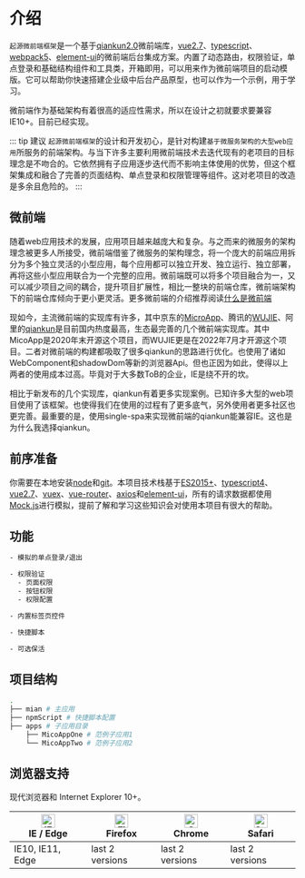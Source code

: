 # 介绍
`起源微前端框架`是一个基于[qiankun2.0](https://qiankun.umijs.org/zh/guide)微前端库，[vue2.7](https://github.com/vuejs/vue)、[typescript](https://www.typescriptlang.org/)、[webpack5](https://webpack.docschina.org/)、[element-ui](https://github.com/ElemeFE/element)的微前端后台集成方案。内置了动态路由，权限验证，单点登录和基础结构组件和工具类，开箱即用，可以用来作为微前端项目的启动模版。它可以帮助你快速搭建企业级中后台产品原型，也可以作为一个示例，用于学习。

微前端作为基础架构有着很高的适应性需求，所以在设计之初就要求要兼容IE10+。目前已经实现。

::: tip 建议
`起源微前端框架`的设计和开发初心，是针对构建`基于微服务架构的大型web应用`所服务的前端架构。与当下许多主要利用微前端技术去迭代现有的老项目的目标理念是不吻合的。它依然拥有子应用逐步迭代而不影响主体使用的优势，但这个框架集成和融合了完善的页面结构、单点登录和权限管理等组件。这对老项目的改造是多余且危险的。
:::


## 微前端

随着web应用技术的发展，应用项目越来越庞大和复杂。与之而来的微服务的架构理念被更多人所接受，微前端借鉴了微服务的架构理念，将一个庞大的前端应用拆分为多个独立灵活的小型应用，每个应用都可以独立开发、独立运行、独立部署，再将这些小型应用联合为一个完整的应用。微前端既可以将多个项目融合为一，又可以减少项目之间的耦合，提升项目扩展性，相比一整块的前端仓库，微前端架构下的前端仓库倾向于更小更灵活。更多微前端的介绍推荐阅读[什么是微前端](https://qiankun.umijs.org/zh/guide#%E4%BB%80%E4%B9%88%E6%98%AF%E5%BE%AE%E5%89%8D%E7%AB%AF)

现如今，主流微前端的实现库有许多，其中京东的[MicroApp](http://cangdu.org/micro-app/docs.html#/)、腾讯的[WUJIE](https://wujie-micro.github.io/doc/wujie/)、阿里的[qiankun](https://qiankun.umijs.org/zh/guide)是目前国内热度最高，生态最完善的几个微前端实现库。其中MicoApp是2020年末开源这个项目，而WUJIE更是在2022年7月才开源这个项目。二者对微前端的构建都吸取了很多qiankun的思路进行优化。也使用了诸如WebComponent和shadowDom等新的浏览器Api。但也正因为如此，使得以上两者的使用成本过高。毕竟对于大多数ToB的企业，IE是绕不开的坎。

相比于新发布的几个实现库，qiankun有着更多实现案例。已知许多大型的web项目使用了该框架。也使得我们在使用的过程有了更多底气，另外使用者更多社区也更完善。最重要的是，使用single-spa来实现微前端的qiankun能兼容IE。这也是为什么我选择qiankun。

## 前序准备

你需要在本地安装[node](https://nodejs.org/en/)和[git](https://git-scm.com/)。本项目技术栈基于[ES2015+](https://es6.ruanyifeng.com/)、[typescript4](https://www.typescriptlang.org/)、[vue2.7](https://cn.vuejs.org/index.html)、[vuex](https://vuex.vuejs.org/zh/guide/)、[vue-router](https://router.vuejs.org/zh/)、[axios](https://github.com/axios/axios)和[element-ui](https://github.com/ElemeFE/element)，所有的请求数据都使用[Mock.js](https://github.com/nuysoft/Mock)进行模拟，提前了解和学习这些知识会对使用本项目有很大的帮助。


## 功能

```sh
- 模拟的单点登录/退出

- 权限验证
  - 页面权限
  - 按钮权限
  - 权限配置

- 内置标签页控件

- 快捷脚本

- 可选保活
```

## 项目结构

```sh
.
├── mian # 主应用
├── npmScript # 快捷脚本配置
├── apps # 子应用目录
    ├── MicoAppOne # 范例子应用1
    └── MicoAppTwo # 范例子应用2

```

## 浏览器支持

现代浏览器和 Internet Explorer 10+。

| [<img src="https://raw.githubusercontent.com/alrra/browser-logos/master/src/edge/edge_48x48.png" alt="IE / Edge" width="24px" height="24px" />](https://godban.github.io/browsers-support-badges/)</br>IE / Edge | [<img src="https://raw.githubusercontent.com/alrra/browser-logos/master/src/firefox/firefox_48x48.png" alt="Firefox" width="24px" height="24px" />](https://godban.github.io/browsers-support-badges/)</br>Firefox | [<img src="https://raw.githubusercontent.com/alrra/browser-logos/master/src/chrome/chrome_48x48.png" alt="Chrome" width="24px" height="24px" />](https://godban.github.io/browsers-support-badges/)</br>Chrome | [<img src="https://raw.githubusercontent.com/alrra/browser-logos/master/src/safari/safari_48x48.png" alt="Safari" width="24px" height="24px" />](https://godban.github.io/browsers-support-badges/)</br>Safari |
| ---------------------------------------------------------------------------------------------------------------------------------------------------------------------------------------------------------------- | ------------------------------------------------------------------------------------------------------------------------------------------------------------------------------------------------------------------ | -------------------------------------------------------------------------------------------------------------------------------------------------------------------------------------------------------------- | -------------------------------------------------------------------------------------------------------------------------------------------------------------------------------------------------------------- |
| IE10, IE11, Edge                                                                                                                                                                                                 | last 2 versions                                                                                                                                                                                                    | last 2 versions                                                                                                                                                                                                | last 2 versions                                                                                                                                                                                                |
